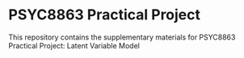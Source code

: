 # PSYC8863 Practical Project

This repository contains the supplementary materials for PSYC8863 Practical Project: Latent Variable Model
